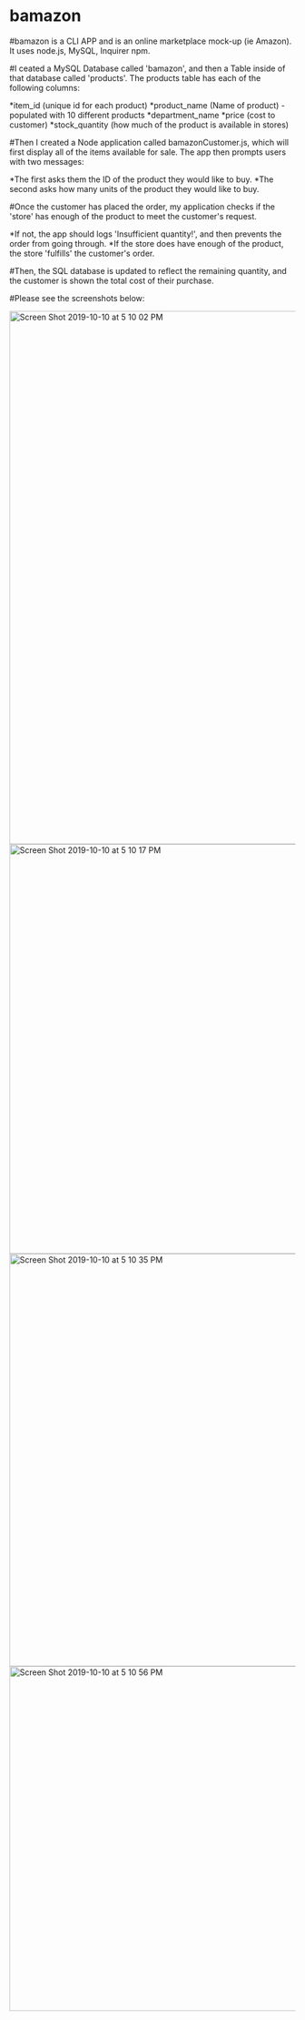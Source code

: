 # bamazon

#bamazon is a CLI APP and is an online marketplace mock-up (ie Amazon).  It uses node.js, MySQL, Inquirer npm.

#I ceated a MySQL Database called 'bamazon', and then a Table inside of that database called 'products'.
The products table has each of the following columns:

  *item_id (unique id for each product)
  *product_name (Name of product) - populated with 10 different products
  *department_name
  *price (cost to customer)
  *stock_quantity (how much of the product is available in stores)
 
#Then I created a Node application called bamazonCustomer.js, which will first display all of the items available for sale. 
The app then prompts users with two messages:

  *The first asks them the ID of the product they would like to buy.
  *The second asks how many units of the product they would like to buy.

#Once the customer has placed the order, my application checks if the 'store' has enough of the product to meet the customer's request.

  *If not, the app should logs 'Insufficient quantity!', and then prevents the order from going through.
  *If the store does have enough of the product, the store 'fulfills' the customer's order.


#Then, the SQL database is updated to reflect the remaining quantity, and the customer is shown the total cost of their purchase.

#Please see the screenshots below:

<img width="937" alt="Screen Shot 2019-10-10 at 5 10 02 PM" src="https://user-images.githubusercontent.com/51133387/66607142-92efac00-eb81-11e9-8a78-fb7922a653c1.png">
<img width="720" alt="Screen Shot 2019-10-10 at 5 10 17 PM" src="https://user-images.githubusercontent.com/51133387/66607165-a00c9b00-eb81-11e9-81d3-86a3c0757691.png">
<img width="725" alt="Screen Shot 2019-10-10 at 5 10 35 PM" src="https://user-images.githubusercontent.com/51133387/66607168-a26ef500-eb81-11e9-846e-cb6383766375.png">
<img width="606" alt="Screen Shot 2019-10-10 at 5 10 56 PM" src="https://user-images.githubusercontent.com/51133387/66607181-aa2e9980-eb81-11e9-8e9a-f4dc5a0b24df.png">




